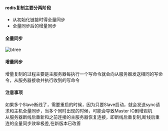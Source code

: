 #### redis复制主要分两阶段
+ 从初始化链接时得全量同步
+ 全量同步后的增量同步

#### 全量同步
![btree](https://github.com/tinysKai/Note/blob/master/image/article/2018/0709//redisS.png)

#### 增量同步 
增量复制的过程主要是主服务器每执行一个写命令就会向从服务器发送相同的写命令，从服务器接收并执行收到的写命令

#### 注意事项
如果多个Slave断线了，需要重启的时候，因为只要Slave启动，就会发送sync请求和主机全量同步，当多个同时出现的时候，可能会导致Master IO剧增宕机  
从服务器断线后重新和之前连接的主服务器恢复连接，即断线后重复制,断线后重连的全量同步效率极差,在新版本已改善  

